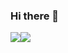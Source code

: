 ### Hi there 👋
<div style = "display: flex; flex-direction: row;">
<img src="https://github-readme-stats.vercel.app/api?username=wahyuzero"/>
<img src="https://github-readme-stats.vercel.app/api/top-langs/?username=wahyuzero"/>
</div>
